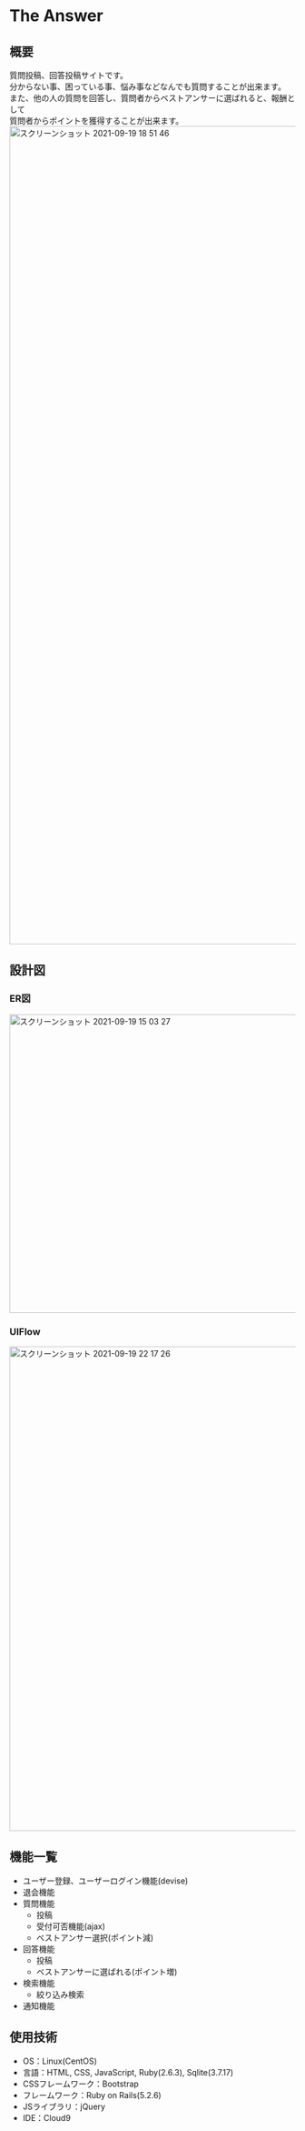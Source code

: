 # The Answer

## 概要
質問投稿、回答投稿サイトです。  
分からない事、困っている事、悩み事などなんでも質問することが出来ます。  
また、他の人の質問を回答し、質問者からベストアンサーに選ばれると、報酬として  
質問者からポイントを獲得することが出来ます。  
<img width="1439" alt="スクリーンショット 2021-09-19 18 51 46" src="https://user-images.githubusercontent.com/65806493/133923125-71f92be6-acbc-496f-b537-c4c88ad0985c.png">

## 設計図
### ER図
<img width="525" alt="スクリーンショット 2021-09-19 15 03 27" src="https://user-images.githubusercontent.com/65806493/133917243-28ef7af5-178b-4b99-a56f-5ff33258bc2c.png">

### UIFlow
<img width="852" alt="スクリーンショット 2021-09-19 22 17 26" src="https://user-images.githubusercontent.com/65806493/133953359-0f690eab-4b56-410e-b19c-9b97b1ccb3ff.png">

## 機能一覧
- ユーザー登録、ユーザーログイン機能(devise)
- 退会機能
- 質問機能
  - 投稿
  - 受付可否機能(ajax)
  - ベストアンサー選択(ポイント減)
- 回答機能
  - 投稿
  - ベストアンサーに選ばれる(ポイント増)
- 検索機能
  - 絞り込み検索
- 通知機能


## 使用技術
- OS：Linux(CentOS)
- 言語：HTML, CSS, JavaScript, Ruby(2.6.3), Sqlite(3.7.17)
- CSSフレームワーク：Bootstrap
- フレームワーク：Ruby on Rails(5.2.6)
- JSライブラリ：jQuery
- IDE：Cloud9